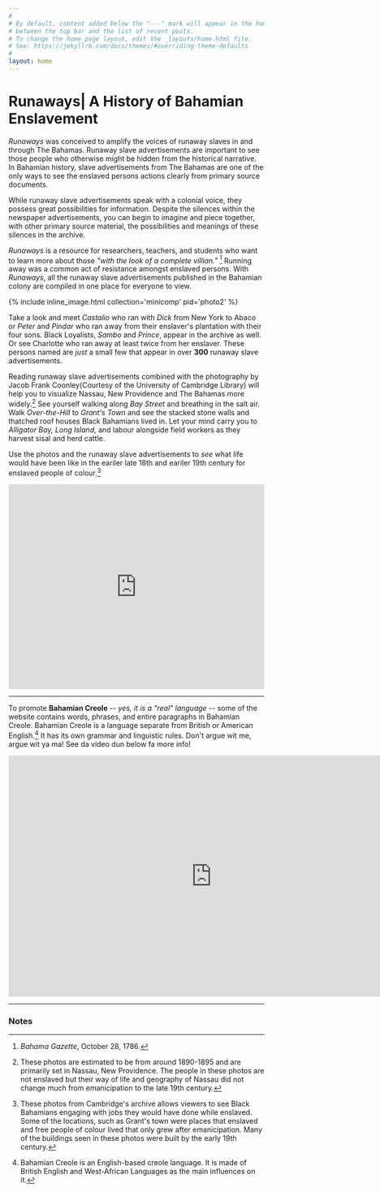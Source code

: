 ```yaml
---
#
# By default, content added below the "---" mark will appear in the home page
# between the top bar and the list of recent posts.
# To change the home page layout, edit the _layouts/home.html file.
# See: https://jekyllrb.com/docs/themes/#overriding-theme-defaults
#
layout: home
---
```

# Runaways| A History of Bahamian Enslavement

*Runaways* was conceived to amplify the voices of runaway slaves in and through The Bahamas. Runaway slave advertisements are important to see those people who otherwise might be hidden from the historical narrative. In Bahamian history, slave advertisements from The Bahamas are one of the only ways to see the enslaved persons actions clearly from primary source documents. 

While runaway slave advertisements speak with a colonial voice, they possess great possibilities for information. Despite the silences within the newspaper advertisements, you can begin to imagine and piece together, with other primary source material, the possibilities and meanings of these silences in the archive.

*Runaways* is a resource for researchers, teachers, and students who want to learn more about those *"with the look of a complete villian."* [^1] Running away was a common act of resistance amongst enslaved persons. With *Runaways*, all the runaway slave advertisements published in the Bahamian colony are compiled in one place for everyone to view.

{% include inline_image.html collection='minicomp' pid='photo2' %}

Take a look and meet *Castalio* who ran with *Dick* from New York to Abaco or *Peter* and *Pindar* who ran away from their enslaver's plantation with their four sons. Black Loyalists, *Sambo* and *Prince*, appear in the archive as well. Or see Charlotte who ran away at least twice from her enslaver. These persons named are *just* a small few that appear in over __300__ runaway slave advertisements. 

Reading runaway slave advertisements combined with the photography by Jacob Frank Coonley(Courtesy of the University of Cambridge Library) will help you to visualize Nassau, New Providence and The Bahamas more widely.[^3] See yourself walking along *Bay Street* and breathing in the salt air. Walk *Over-the-Hill* to *Grant's Town* and see the stacked stone walls and thatched roof houses Black Bahamians lived in. Let your mind carry you to *Alligator Bay, Long Island,* and labour alongside field workers as they harvest sisal and herd cattle. 

Use the photos and the runaway slave advertisements to *see* what life would have been like in the eariler late 18th and eariler 19th century for enslaved people of colour.[^2] 

<div style='position: relative; width: 100%; padding-bottom: 80%;'><iframe type='text/html' width='600' height='410' style='position: absolute; width: 100%; height: 100%;' src='https://cudl.lib.cam.ac.uk/embed/#item=PH-Y-03071-A&page=34&hide-info=true' frameborder='0' allowfullscreen='' onmousewheel=''></iframe></div>

---
To promote __Bahamian Creole__ -- *yes, it is a "real" language* -- some of the website contains words, phrases, and entire paragraphs in Bahamian Creole. Bahamian Creole is a language separate from British or American English.[^4] It has its own grammar and linguistic rules. Don't argue wit me, argue wit ya ma! See da video dun below fa more info!

<iframe width="800" height="475" src="https://www.youtube.com/embed/Sw2DZ8U48Wk?si=K8iASnyjAdAuR-vQ" title="YouTube video player" frameborder="0" allow="accelerometer; autoplay; clipboard-write; encrypted-media; gyroscope; picture-in-picture; web-share" referrerpolicy="strict-origin-when-cross-origin" allowfullscreen></iframe>

--- 

### Notes
[^1]: *Bahama Gazette*, October 28, 1786.
[^2]: These photos from Cambridge's archive allows viewers to see Black Bahamians engaging with jobs they would have done while enslaved. Some of the locations, such as Grant's town were places that enslaved and free people of colour lived that only grew after emanicipation. Many of the buildings seen in these photos were built by the early 19th century. 
[^3]: These photos are estimated to be from around 1890-1895 and are primarily set in Nassau, New Providence. The people in these photos are not enslaved but their way of life and geography of Nassau did not change much from emanicipation to the late 19th century.
[^4]: Bahamian Creole is an English-based creole language. It is made of British English and West-African Languages as the main influences on it.  
